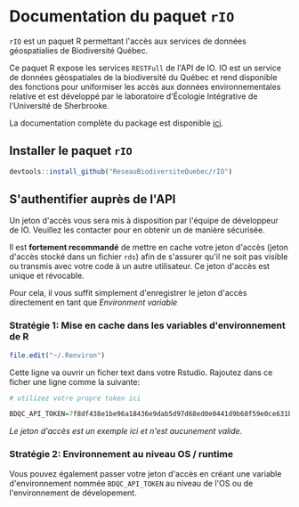 # Documentation du paquet `rIO`

`rIO` est un paquet R permettant l'accès aux services de données géospatialies de Biodiversité Québec.

Ce paquet R expose les services `RESTFull` de l'API de IO. IO est un service de données géospatiales de la biodiversité du Québec et rend disponible des fonctions pour uniformiser les accès aux données environnementales relative et est développé par le laboratoire d'Écologie Intégrative de l'Université de Sherbrooke.

La documentation complète du package est disponible [ici](https://ReseauBiodiversiteQuebec.github.io/rIO).

<!-- Pour débuter avec le package `rIO` nous vous recommendons l'article pour
débuter par le [tutoriel pour le téléchargement d'observations](https://ReseauBiodiversiteQuebec.github.io/rIO/articles/download-obs.html). -->

## Installer le paquet `rIO`

```r
devtools::install_github("ReseauBiodiversiteQuebec/rIO")
```

## S'authentifier auprès de l'API

Un jeton d'accès vous sera mis à disposition par l'équipe de développeur de IO. Veuillez les contacter pour en obtenir un de manière sécurisée.

Il est **fortement recommandé** de mettre en cache votre jeton d'accès (jeton d'accès stocké dans un fichier `rds`) afin de s'assurer qu'il ne soit pas visible ou transmis avec votre code à un autre utilisateur. Ce jeton d'accès est unique et révocable. 

Pour cela, il vous suffit simplement d'enregistrer le jeton d'accès directement en tant que _Environment variable_

### Stratégie 1: Mise en cache dans les variables d'environnement de R

```r
file.edit("~/.Renviron")
```

Cette ligne va ouvrir un ficher text dans votre Rstudio. Rajoutez dans ce ficher une ligne comme la suivante:


```r
# utilizez votre propre token ici

BDQC_API_TOKEN=7f8df438e1be96a18436e9dab5d97d68ed0e0441d9b68f59e0ce631b2919f3aa
```

*Le jeton d'accès est un exemple ici et n'est aucunement valide.*

### Stratégie 2: Environnement au niveau OS / runtime

Vous pouvez également passer votre jeton d'accès en créant une variable d'environnement nommée `BDQC_API_TOKEN` au niveau de l'OS ou de l'environnement de dévelopement.
